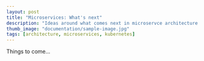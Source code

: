 ```yaml
---
layout: post
title: "Microservices: What's next"
description: "Ideas around what comes next in microservce architecture."
thumb_image: "documentation/sample-image.jpg"
tags: [architecture, microservices, kubernetes]
---
```


Things to come...
